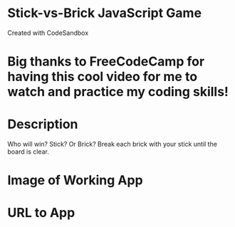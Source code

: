 # Stick-vs-Brick JavaScript Game

Created with CodeSandbox

# Big thanks to FreeCodeCamp for having this cool video for me to watch and practice my coding skills!

# Description

Who will win? Stick? Or Brick? Break each brick with your stick until the board is clear.

# Image of Working App

# URL to App
